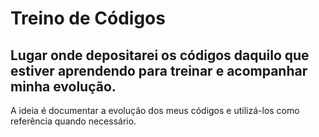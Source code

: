 # Treino de Códigos
## Lugar onde depositarei os códigos daquilo que estiver aprendendo para treinar e acompanhar minha evolução.

A ideia é documentar a evolução dos meus códigos e utilizá-los como referência quando necessário.

